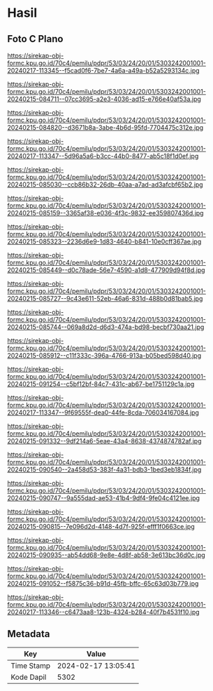 # Hasil

## Foto C Plano

https://sirekap-obj-formc.kpu.go.id/70c4/pemilu/pdpr/53/03/24/20/01/5303242001001-20240217-113345--f5cad0f6-7be7-4a6a-a49a-b52a5293134c.jpg

https://sirekap-obj-formc.kpu.go.id/70c4/pemilu/pdpr/53/03/24/20/01/5303242001001-20240215-084711--07cc3695-a2e3-4036-ad15-e766e40af53a.jpg

https://sirekap-obj-formc.kpu.go.id/70c4/pemilu/pdpr/53/03/24/20/01/5303242001001-20240215-084820--d3671b8a-3abe-4b6d-95fd-7704475c312e.jpg

https://sirekap-obj-formc.kpu.go.id/70c4/pemilu/pdpr/53/03/24/20/01/5303242001001-20240217-113347--5d96a5a6-b3cc-44b0-8477-ab5c18f1d0ef.jpg

https://sirekap-obj-formc.kpu.go.id/70c4/pemilu/pdpr/53/03/24/20/01/5303242001001-20240215-085030--ccb86b32-26db-40aa-a7ad-ad3afcbf65b2.jpg

https://sirekap-obj-formc.kpu.go.id/70c4/pemilu/pdpr/53/03/24/20/01/5303242001001-20240215-085159--3365af38-e036-4f3c-9832-ee359807436d.jpg

https://sirekap-obj-formc.kpu.go.id/70c4/pemilu/pdpr/53/03/24/20/01/5303242001001-20240215-085323--2236d6e9-1d83-4640-b841-10e0cff367ae.jpg

https://sirekap-obj-formc.kpu.go.id/70c4/pemilu/pdpr/53/03/24/20/01/5303242001001-20240215-085449--d0c78ade-56e7-4590-a1d8-477909d94f8d.jpg

https://sirekap-obj-formc.kpu.go.id/70c4/pemilu/pdpr/53/03/24/20/01/5303242001001-20240215-085727--9c43e611-52eb-46a6-831d-488b0d81bab5.jpg

https://sirekap-obj-formc.kpu.go.id/70c4/pemilu/pdpr/53/03/24/20/01/5303242001001-20240215-085744--069a8d2d-d6d3-474a-bd98-becbf730aa21.jpg

https://sirekap-obj-formc.kpu.go.id/70c4/pemilu/pdpr/53/03/24/20/01/5303242001001-20240215-085912--c11f333c-396a-4766-913a-b05bed598d40.jpg

https://sirekap-obj-formc.kpu.go.id/70c4/pemilu/pdpr/53/03/24/20/01/5303242001001-20240215-091254--c5bf12bf-84c7-431c-ab67-be1751129c1a.jpg

https://sirekap-obj-formc.kpu.go.id/70c4/pemilu/pdpr/53/03/24/20/01/5303242001001-20240217-113347--9f69555f-dea0-44fe-8cda-706034167084.jpg

https://sirekap-obj-formc.kpu.go.id/70c4/pemilu/pdpr/53/03/24/20/01/5303242001001-20240215-091332--9df214a6-5eae-43a4-8638-4374874782af.jpg

https://sirekap-obj-formc.kpu.go.id/70c4/pemilu/pdpr/53/03/24/20/01/5303242001001-20240215-090540--2a458d53-383f-4a31-bdb3-1bed3eb1834f.jpg

https://sirekap-obj-formc.kpu.go.id/70c4/pemilu/pdpr/53/03/24/20/01/5303242001001-20240215-090747--9a555dad-ae53-41b4-9df4-9fe04c4121ee.jpg

https://sirekap-obj-formc.kpu.go.id/70c4/pemilu/pdpr/53/03/24/20/01/5303242001001-20240215-090815--7e096d2d-4148-4d7f-925f-efff1f0663ce.jpg

https://sirekap-obj-formc.kpu.go.id/70c4/pemilu/pdpr/53/03/24/20/01/5303242001001-20240215-090935--ab54dd68-9e8e-4d8f-ab58-3e613bc36d0c.jpg

https://sirekap-obj-formc.kpu.go.id/70c4/pemilu/pdpr/53/03/24/20/01/5303242001001-20240215-091052--f5875c36-b91d-45fb-bffc-65c63d03b779.jpg

https://sirekap-obj-formc.kpu.go.id/70c4/pemilu/pdpr/53/03/24/20/01/5303242001001-20240217-113346--c6473aa8-123b-4324-b284-40f7b4531f10.jpg


## Metadata

| Key        | Value               |
| ---------- | ------------------- |
| Time Stamp | 2024-02-17 13:05:41 |
| Kode Dapil | 5302                |



